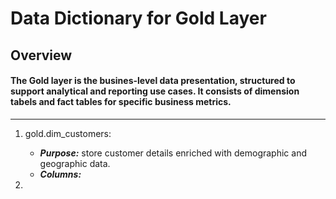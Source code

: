 # Data Dictionary for Gold Layer

## Overview 
#### The Gold layer is the busines-level data presentation, structured to support analytical and reporting use cases. It consists of dimension tabels and fact tables for specific business metrics. 
-------------------------------------

1. gold.dim_customers:
    - ***Purpose:*** store customer details enriched with demographic and geographic data.
    - ***Columns:***



2. 
